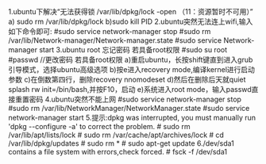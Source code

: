 
1.ubuntu下解决“无法获得锁 /var/lib/dpkg/lock -open （11：资源暂时不可用）”
   a) sudo rm /var/lib/dpkg/lock 
   b)sudo kill PID
2.ubuntu突然无法连上wifi,输入如下命令即可:
	#sudo service network-manager stop
	#sudo rm /var/lib/Network-manager/Network-manager.state
	#sudo service Network-manager start
3.ubuntu root 忘记密码
	若具备root权限
	#sudo su root
	#passwd 
	//更改密码
	若具备root权限
	a)重启ubuntu，长按shift键直到进入grub引导模式，选择ubuntu高级选项
	b)按e进入recovery mode,编译kernel进行启动参数
	c)在倒数第四行，删除recovery nnomodeset
	d)然后在删除后天就quiet splash rw init=/bin/bash,并按F10，启动
	e)系统进入root mode，输入passwd直接重置密码
4.ubuntu突然不能上网
	#sudo service network-manager stop
	#sudo rm /var/lib/NetworkManager/NetworkManager.state
	#sudo service network-manager start
5.提示:dpkg was interrupted, you must manually run 'dpkg --configure -a' to correct the problem.
	# sudo rm /var/lib/apt/lists/lock
	# sudo rm /var/cache/apt/archives/lock
	# cd /var/lib/dpkg/updates
	# sudo rm *
	# sudo apt-get update
6./dev/sda1 contains a file system with errors,check forced.
	# fsck -f /dev/sda1

